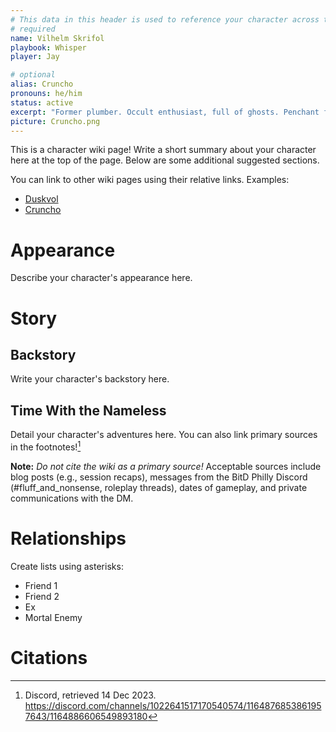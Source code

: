```yaml
---
# This data in this header is used to reference your character across the entire website. 
# required
name: Vilhelm Skrifol
playbook: Whisper
player: Jay

# optional
alias: Cruncho
pronouns: he/him
status: active
excerpt: "Former plumber. Occult enthusiast, full of ghosts. Penchant for demonic pacts. "
picture: Cruncho.png
---
```


This is a character wiki page! Write a short summary about your character here at the top of the page. Below are some additional suggested sections.

You can link to other wiki pages using their relative links. Examples:
* [Duskvol](../locations/Duskvol)
* [Cruncho](../player_characters/Cruncho)

# Appearance
Describe your character's appearance here.

# Story
## Backstory
Write your character's backstory here. 

## Time With the Nameless
Detail your character's adventures here. You can also link primary sources in the footnotes![^1]

**Note:** _Do not cite the wiki as a primary source!_ Acceptable sources include blog posts (e.g., session recaps), messages from the BitD Philly Discord (#fluff_and_nonsense, roleplay threads), dates of gameplay, and private communications with the DM. 

# Relationships
Create lists using asterisks:

* Friend 1
* Friend 2
* Ex
* Mortal Enemy

# Citations
[^1]: Discord, retrieved 14 Dec 2023. <https://discord.com/channels/1022641517170540574/1164876853861957643/1164886606549893180>